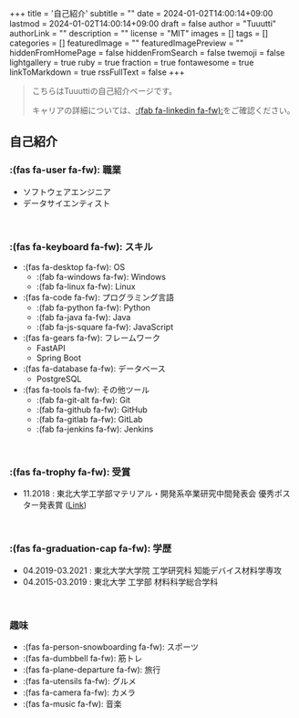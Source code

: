+++
title = '自己紹介'
subtitle = ""
date = 2024-01-02T14:00:14+09:00
lastmod = 2024-01-02T14:00:14+09:00
draft = false
author = "Tuuutti"
authorLink = ""
description = ""
license = "MIT"
images = []
tags = []
categories = []
featuredImage = ""
featuredImagePreview = ""
hiddenFromHomePage = false
hiddenFromSearch = false
twemoji = false
lightgallery = true
ruby = true
fraction = true
fontawesome = true
linkToMarkdown = true
rssFullText = false
+++

> こちらはTuuuttiの自己紹介ページです。
> 
> キャリアの詳細については、[:(fab fa-linkedin fa-fw):](https://www.linkedin.com/in/tutti-hobbyist/)をご確認ください。

## 自己紹介


### :(fas fa-user fa-fw): 職業
- ソフトウェアエンジニア
- データサイエンティスト
<br>

### :(fas fa-keyboard fa-fw): スキル
- :(fas fa-desktop fa-fw): OS
    - :(fab fa-windows fa-fw): Windows
    - :(fab fa-linux fa-fw): Linux
- :(fas fa-code fa-fw): プログラミング言語
    - :(fab fa-python fa-fw): Python
    - :(fab fa-java fa-fw): Java
    - :(fab fa-js-square fa-fw): JavaScript
- :(fas fa-gears fa-fw): フレームワーク
    - FastAPI
    - Spring Boot
- :(fas fa-database fa-fw): データベース
    - PostgreSQL
- :(fas fa-tools fa-fw): その他ツール
    - :(fab fa-git-alt fa-fw): Git
    - :(fab fa-github fa-fw): GitHub
    - :(fab fa-gitlab fa-fw): GitLab
    - :(fab fa-jenkins fa-fw): Jenkins
<br>

### :(fas fa-trophy fa-fw): 受賞
- 11.2018 : 東北大学工学部マテリアル・開発系卒業研究中間発表会 優秀ポスター発表賞 ([Link](https://www.material.tohoku.ac.jp/~uhtm/image/news/20181115_award.png))
<br>

### :(fas fa-graduation-cap fa-fw): 学歴
- 04.2019-03.2021 : 東北大学大学院 工学研究科 知能デバイス材料学専攻
- 04.2015-03.2019 : 東北大学 工学部 材料科学総合学科
<br>



### 趣味
- :(fas fa-person-snowboarding fa-fw): スポーツ
- :(fas fa-dumbbell fa-fw): 筋トレ
- :(fas fa-plane-departure fa-fw): 旅行
- :(fas fa-utensils fa-fw): グルメ
- :(fas fa-camera fa-fw): カメラ
- :(fas fa-music fa-fw): 音楽